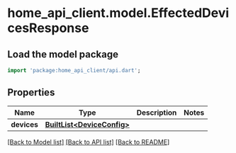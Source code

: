 # home_api_client.model.EffectedDevicesResponse

## Load the model package
```dart
import 'package:home_api_client/api.dart';
```

## Properties
Name | Type | Description | Notes
------------ | ------------- | ------------- | -------------
**devices** | [**BuiltList&lt;DeviceConfig&gt;**](DeviceConfig.md) |  | 

[[Back to Model list]](../README.md#documentation-for-models) [[Back to API list]](../README.md#documentation-for-api-endpoints) [[Back to README]](../README.md)


